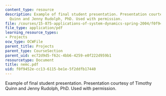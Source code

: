 ```yaml
---
content_type: resource
description: Example of final student presentation. Presentation courtesy of Timothy
  Quinn and Jenny Rudolph, PhD. Used with permission.
file: /courses/15-875-applications-of-system-dynamics-spring-2004/f0f9452ecc136115be1e5f2ddfb17440_nemc.pdf
file_type: application/pdf
learning_resource_types:
- Projects
ocw_type: OCWFile
parent_title: Projects
parent_type: CourseSection
parent_uid: ec72d9d5-f62c-4bb6-4259-e0f222d959b1
resourcetype: Document
title: nemc.pdf
uid: f0f9452e-cc13-6115-be1e-5f2ddfb17440
---
```

Example of final student presentation. Presentation courtesy of Timothy Quinn and Jenny Rudolph, PhD. Used with permission.

